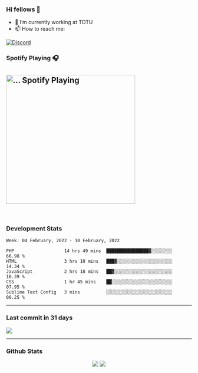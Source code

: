 ### Hi fellows 👋

- 🔭 I’m currently working at TDTU
- 📫 How to reach me:
<a href = "https://discordapp.com/users/517725152327499806">
  <img align="center" src="https://discord.c99.nl/widget/theme-4/517725152327499806.png" alt="Discord"/>
</a>


### Spotify Playing 🎧
[<img src="https://spotify-readme-git-master-maoleng.vercel.app/api/spotify-playing" alt="... Spotify Playing" width="350" />](https://open.spotify.com/user/jo3t0sjswxmpet9c67mq6qph3)
---
<br>

### Development Stats
<!--START_SECTION:waka-->
```text
Week: 04 February, 2022 - 10 February, 2022

PHP                   14 hrs 49 mins  ████████████████▓░░░░░░░░   66.98 % 
HTML                  3 hrs 10 mins   ███▓░░░░░░░░░░░░░░░░░░░░░   14.34 % 
JavaScript            2 hrs 18 mins   ██▓░░░░░░░░░░░░░░░░░░░░░░   10.39 % 
CSS                   1 hr 45 mins    ██░░░░░░░░░░░░░░░░░░░░░░░   07.95 % 
Sublime Text Config   3 mins          ░░░░░░░░░░░░░░░░░░░░░░░░░   00.25 % 
```
<!--END_SECTION:waka-->

---
### Last commit in 31 days
<img src = "https://activity-graph.herokuapp.com/graph?username=maoleng&theme=react-dark">

---
### Github Stats
<p align = "center">
  <img src = "https://github-readme-stats.vercel.app/api?username=maoleng&theme=radical&line_height=27">
  <img src = "https://github-readme-stats.vercel.app/api/top-langs/?username=maoleng&count_private=true&theme=radical&langs_count=3">
</p>
